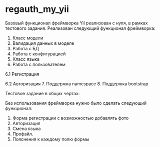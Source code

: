regauth_my_yii
==============
Базовый функционал фреймворка Yii реализован с нуля, в рамках тестового задания. 
Реализован следующий функционал фреймворка:  

1. Класс модели
2. Валидация данных в моделе
3. Работа с БД
4. Работа с конфигурацией
5. Класс языка
6. Работа с пользователем 

  6.1 Регистрация  
  
  6.2 Авторизация
7. Поддержка namespace
8. Поддержка bootstrap

Тестовое задание в общих чертах:  

Без использования фреймворка нужно было сделать следующий функционал:  

1. Форма регистрации с возможностью добавлять фото
2. Авторизация
3. Смена языка
4. Профайл.
5. Пояснения к каждому полю формы
